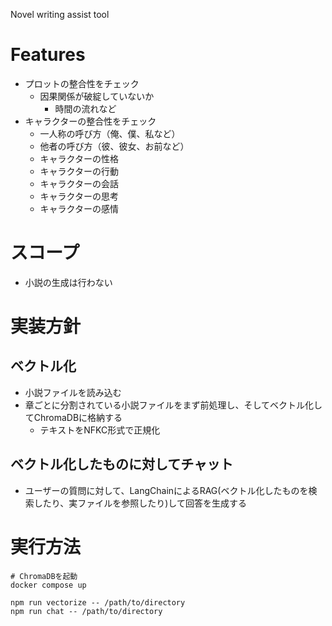 Novel writing assist tool

# Features
- プロットの整合性をチェック
    - 因果関係が破綻していないか
        - 時間の流れなど
- キャラクターの整合性をチェック
    - 一人称の呼び方（俺、僕、私など） 
    - 他者の呼び方（彼、彼女、お前など）
    - キャラクターの性格
    - キャラクターの行動
    - キャラクターの会話
    - キャラクターの思考
    - キャラクターの感情

# スコープ
- 小説の生成は行わない

# 実装方針
## ベクトル化
- 小説ファイルを読み込む
- 章ごとに分割されている小説ファイルをまず前処理し、そしてベクトル化してChromaDBに格納する
    - テキストをNFKC形式で正規化

## ベクトル化したものに対してチャット
- ユーザーの質問に対して、LangChainによるRAG(ベクトル化したものを検索したり、実ファイルを参照したり)して回答を生成する

# 実行方法
```
# ChromaDBを起動
docker compose up
```

```
npm run vectorize -- /path/to/directory
npm run chat -- /path/to/directory
```
